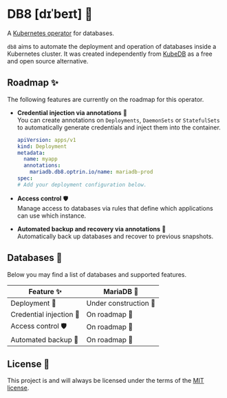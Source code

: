 # DB8 [dɪˈbeɪt] 💬

A [Kubernetes operator][website-operatorframework] for databases.

`db8` aims to automate the deployment and operation of databases inside a Kubernetes cluster. It was created independently from [KubeDB][website-kubedb] as a free and open source alternative.

## Roadmap ✨

The following features are currently on the roadmap for this operator.

- **Credential injection via annotations** 🔑  
  You can create annotations on `Deployments`, `DaemonSets` or `StatefulSets` to automatically generate credentials and inject them into the container.

  ```yaml
  apiVersion: apps/v1
  kind: Deployment
  metadata:
    name: myapp
    annotations:
      mariadb.db8.optrin.io/name: mariadb-prod
  spec:
  # Add your deployment configuration below.
  ```

- **Access control** 🛡️  
  Manage access to databases via rules that define which applications can use which instance.

- **Automated backup and recovery via annotations** 💽  
  Automatically back up databases and recover to previous snapshots.

## Databases 💾

Below you may find a list of databases and supported features.

| Feature ✨              | MariaDB 🦭             |
| ----------------------- | --------------------- |
| Deployment 🚀           | Under construction 🚧 |
| Credential injection 🔑 | On roadmap 🎯         |
| Access control 🛡️       | On roadmap 🎯         |
| Automated backup 💽     | On roadmap 🎯         |

## License 📄

This project is and will always be licensed under the terms of the [MIT license][file-license].

[website-operatorframework]: https://operatorframework.io/about
[website-kubernetes]: https://kubernetes.io
[website-kubedb]: https://kubedb.com
[file-license]: ./LICENSE.md
